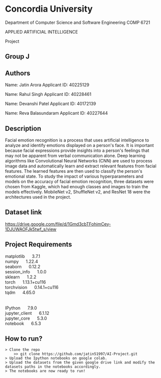 # Concordia University

Department of Computer Science and Software Engineering COMP 6721

APPLIED ARTIFICIAL INTELLIGENCE

Project

## Group J

## Authors

Name: Jatin Arora 
Applicant ID: 40225129

Name: Rahul Singh 
Applicant ID: 40228461

Name: Devanshi Patel 
Applicant ID: 40172139

Name: Reva Balasundaram 
Applicant ID: 40227644

## Description
Facial emotion recognition is a process that uses artificial intelligence to analyze and identify emotions displayed on a person's face. It is important because facial expressions provide insights into a person's feelings that may not be apparent from verbal communication alone. Deep learning algorithms like Convolutional Neural Networks (CNN) are used to process image data and automatically learn and extract relevant features from facial features. The learned features are then used to classify the person's emotional state. To study the impact of various hyperparameters and models on the accuracy of facial emotion recognition, three datasets were chosen from Kaggle, which had enough classes and images to train the models effectively. MobileNet v2, ShuffleNet v2, and ResNet 18 were the architectures used in the project.

## Dataset link

https://drive.google.com/file/d/1Gmd3cbTFohimCey-1DJUWAOFJk5twf_s/view

## Project Requirements
matplotlib         &nbsp;&nbsp;&nbsp;&nbsp; 3.7.1  <br/>
numpy              &nbsp;&nbsp;&nbsp;&nbsp; 1.22.4  <br/>
seaborn            &nbsp;&nbsp;&nbsp;&nbsp; 0.12.2  <br/>
session_info       &nbsp;&nbsp;&nbsp;&nbsp; 1.0.0  <br/>
sklearn            &nbsp;&nbsp;&nbsp;&nbsp; 1.2.2  <br/>
torch              &nbsp;&nbsp;&nbsp;&nbsp; 1.13.1+cu116  <br/>
torchvision        &nbsp;&nbsp;&nbsp;&nbsp; 0.14.1+cu116  <br/>
tqdm               &nbsp;&nbsp;&nbsp;&nbsp; 4.65.0  <br/>
<br/>
<br/>
IPython            &nbsp;&nbsp;&nbsp;&nbsp; 7.9.0  <br/>
jupyter_client     &nbsp;&nbsp;&nbsp;&nbsp; 6.1.12  <br/>
jupyter_core       &nbsp;&nbsp;&nbsp;&nbsp; 5.3.0  <br/>
notebook           &nbsp;&nbsp;&nbsp;&nbsp; 6.5.3  <br/>

## How to run? 
```
> Clone the repo
    >> git clone https://github.com/jatin51997/AI-Project.git
> Upload the Ipython notebooks on google colab.
> Upload the datasets from the given google drive link and modify the datasets paths in the notebooks accordingly.
> The notebooks are now ready to run!
```
